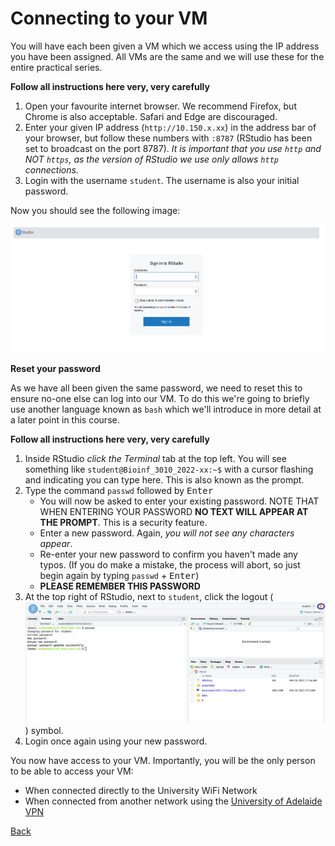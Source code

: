 # Connecting to your VM

You will have each been given a VM which we access using the IP address you have been assigned.
All VMs are the same and we will use these for the entire practical series.

**Follow all instructions here very, very carefully**

1. Open your favourite internet browser. We recommend Firefox, but Chrome is also acceptable. Safari and Edge are discouraged.
2. Enter your given IP address (`http://10.150.x.xx`) in the address bar of your browser, but follow these numbers with `:8787` (RStudio has been set to broadcast on the port 8787). *It is important that you use `http` and NOT `https`, as the version of RStudio we use only allows `http` connections.*
3. Login with the username `student`. The username is also your initial password.

Now you should see the following image:

![RStudio initial login screen](./Bash_Practicals/images/RStudio_VM_login.png)


**Reset your password**

As we have all been given the same password, we need to reset this to ensure no-one else can log into our VM.
To do this we're going to briefly use another language known as `bash` which we'll introduce in more detail at a later point in this course.

**Follow all instructions here very, very carefully**

1. Inside RStudio *click the Terminal* tab at the top left. You will see something like `student@Bioinf_3010_2022-xx:~$` with a cursor flashing and indicating you can type here.
This is also known as the prompt.
2. Type the command `passwd` followed by <kbd>Enter</kbd>
    - You will now be asked to enter your existing password. NOTE THAT WHEN ENTERING YOUR PASSWORD **NO TEXT WILL APPEAR AT THE PROMPT**. This is a security feature.
    - Enter a new password. Again, *you will not see any characters appear*.
    - Re-enter your new password to confirm you haven't made any typos. (If you do make a mistake, the process will abort, so just begin again by typing `passwd` + <kbd>Enter</kbd>)
    - **PLEASE REMEMBER THIS PASSWORD**
3. At the top right of RStudio, next to `student`, click the logout (![logout](./Bash_Practicals/images/RStudio_VM_logout.png)) symbol.
4. Login once again using your new password.

You now have access to your VM.
Importantly, you will be the only person to be able to access your VM:

- When connected directly to the University WiFi Network
- When connected from another network using the [University of Adelaide VPN](https://www.adelaide.edu.au/technology/your-services/network-services/remote-access-via-virtual-private-network-vpn)

[Back](Bash_Practicals/1_IntroBash)